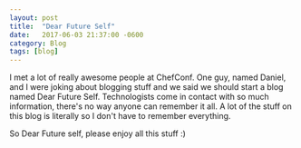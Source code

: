 ```yaml
---
layout: post
title:  "Dear Future Self"
date:   2017-06-03 21:37:00 -0600
category: Blog
tags: [blog]
---
```


I met a lot of really awesome people at ChefConf. One guy, named Daniel, and I were joking about blogging stuff and we said we should start a blog named Dear Future Self. Technologists come in contact with so much information, there's no way anyone can remember it all. A lot of the stuff on this blog is literally so I don't have to remember everything.

So Dear Future self, please enjoy all this stuff :)